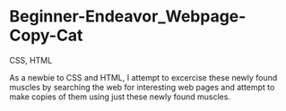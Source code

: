 # Beginner-Endeavor_Webpage-Copy-Cat
CSS, HTML

As a newbie to CSS and HTML, I attempt to excercise these newly found muscles by searching the web for interesting web pages and attempt to make copies of them using just these newly found muscles.
